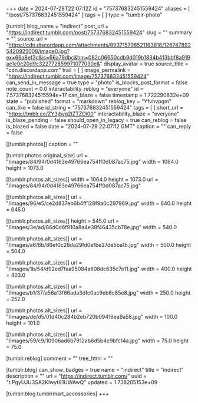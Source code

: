 +++
date = 2024-07-29T22:07:12Z
id = "757376832451559424"
aliases = [ "/post/757376832451559424" ]
tags = [ ]
type = "tumblr-photo"

[tumblr]
blog_name = "indirect"
post_url = "https://indirect.tumblr.com/post/757376832451559424"
slug = ""
summary = ""
source_url = "https://cdn.discordapp.com/attachments/893715798521163816/1267478925420925008/image0.jpg?ex=66a8ef3c&is=66a79dbc&hm=082c06650cdb9d019b1834b413bbf8a919ae1c0e20d9c322772859971077030e&"
display_avatar = true
source_title = "cdn.discordapp.com"
trail = [ ]
image_permalink = "https://indirect.tumblr.com/image/757376832451559424"
can_send_in_message = true
type = "photo"
is_blocks_post_format = false
note_count = 0.0
interactability_reblog = "everyone"
id = 7.573768324515594e+17
can_blaze = false
timestamp = 1.722290832e+09
state = "published"
format = "markdown"
reblog_key = "Yfvhvpgm"
can_like = false
id_string = "757376832451559424"
tags = [ ]
short_url = "https://tmblr.co/ZY3jbyg2lZTZOi00"
interactability_blaze = "everyone"
is_blaze_pending = false
should_open_in_legacy = true
can_reblog = false
is_blazed = false
date = "2024-07-29 22:07:12 GMT"
caption = ""
can_reply = false

[[tumblr.photos]]
caption = ""

[tumblr.photos.original_size]
url = "/images/84/94/0d4163e49766ea754ff0d087ac75.jpg"
width = 1064.0
height = 1073.0

[[tumblr.photos.alt_sizes]]
width = 1064.0
height = 1073.0
url = "/images/84/94/0d4163e49766ea754ff0d087ac75.jpg"

[[tumblr.photos.alt_sizes]]
url = "/images/96/e5/ce2d837eb6b4ff128f9a0c297969.jpg"
width = 640.0
height = 645.0

[[tumblr.photos.alt_sizes]]
height = 545.0
url = "/images/3e/ad/86d0d6f910a8a4e38f46435cb78e.jpg"
width = 540.0

[[tumblr.photos.alt_sizes]]
url = "/images/a6/6b/86ef0c28da29fd0efbe27de5ba1b.jpg"
width = 500.0
height = 504.0

[[tumblr.photos.alt_sizes]]
url = "/images/1b/54/d92ed7faa95084a608dc635c7e11.jpg"
width = 400.0
height = 403.0

[[tumblr.photos.alt_sizes]]
url = "/images/b1/37/a56a13f66ada3dfc0ac9eb6c85e8.jpg"
width = 250.0
height = 252.0

[[tumblr.photos.alt_sizes]]
url = "/images/de/d5/01d40c284b2eb720b09416ea9a58.jpg"
width = 100.0
height = 101.0

[[tumblr.photos.alt_sizes]]
url = "/images/59/c9/10906ad6b7912ab6d5b4c9bfc14a.jpg"
width = 75.0
height = 75.0

[tumblr.reblog]
comment = ""
tree_html = ""

[tumblr.blog]
can_show_badges = true
name = "indirect"
title = "indirect"
description = ""
url = "https://indirect.tumblr.com/"
uuid = "t:PgyUJU3SA2Klwyt81UWAwQ"
updated = 1.738205153e+09

[tumblr.blog.tumblrmart_accessories]
+++
